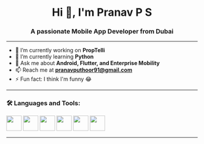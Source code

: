 <h1 align="center">Hi 👋, I'm Pranav P S</h1>
<h3 align="center">A passionate Mobile App Developer from Dubai</h3>

---

- 🔭 I’m currently working on **PropTelli**
- 🌱 I’m currently learning **Python**
- 💬 Ask me about **Android, Flutter, and Enterprise Mobility**
- 📫 Reach me at **pranavputhoor91@gmail.com**
- ⚡ Fun fact: I think I'm funny 😂

---

### 🛠️ Languages and Tools:
<p align="left">
  <img src="https://cdn.jsdelivr.net/gh/devicons/devicon/icons/android/android-original.svg" height="40" />
  <img src="https://cdn.jsdelivr.net/gh/devicons/devicon/icons/flutter/flutter-original.svg" height="40"/>
  <img src="https://cdn.jsdelivr.net/gh/devicons/devicon/icons/firebase/firebase-plain.svg" height="40"/>
  <img src="https://cdn.jsdelivr.net/gh/devicons/devicon/icons/nodejs/nodejs-original.svg" height="40"/>
  <img src="https://cdn.jsdelivr.net/gh/devicons/devicon/icons/mongodb/mongodb-original.svg" height="40"/>
  <img src="https://cdn.jsdelivr.net/gh/devicons/devicon/icons/python/python-original.svg" height="40"/>
</p>

---



<!-- Optional Badges -->
<!-- 
![Profile Views](https://komarev.com/ghpvc/?username=pranavpsj2001&label=Profile%20views&color=0e75b6&style=flat)
-->

